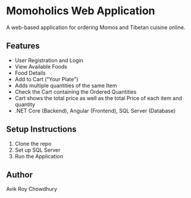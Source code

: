 # Momoholics Web Application

A web-based application for ordering Momos and Tibetan cuisine online.

## Features
- User Registration and Login
- View Available Foods
- Food Details
- Add to Cart ("Your Plate")
- Adds multiple quantities of the same Item
- Check the Cart containing the Ordered Quantities
- Cart shows the total price as well as the total Price of each item and quantity
- .NET Core (Backend), Angular (Frontend), SQL Server (Database)

## Setup Instructions
1. Clone the repo
2. Set up SQL Server
3. Run the Application

## Author
Avik Roy Chowdhury
